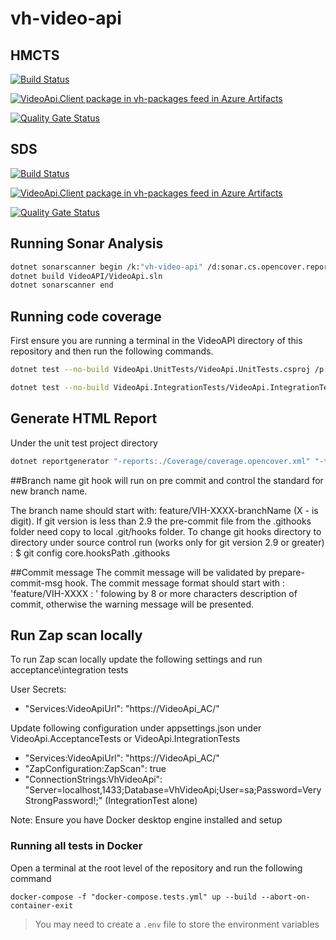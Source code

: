 # vh-video-api

## HMCTS

[![Build Status](https://hmctsreform.visualstudio.com/VirtualHearings/_apis/build/status/Apps-CI/hmcts.vh-video-api?repoName=hmcts%2Fvh-video-api&branchName=master)](https://hmctsreform.visualstudio.com/VirtualHearings/_build/latest?definitionId=107&repoName=hmcts%2Fvh-video-api&branchName=master)

[![VideoApi.Client package in vh-packages feed in Azure Artifacts](https://hmctsreform.feeds.visualstudio.com/3f69a23d-fbc7-4541-afc7-4cccefcad773/_apis/public/Packaging/Feeds/vh-packages/Packages/80002570-7840-44ca-8d91-58fe07774f40/Badge)](https://hmctsreform.visualstudio.com/VirtualHearings/_artifacts/feed/vh-packages/NuGet/VideoApi.Client?preferRelease=true)

[![Quality Gate Status](https://sonarcloud.io/api/project_badges/measure?project=vh-video-api&metric=alert_status)](https://sonarcloud.io/dashboard?id=vh-video-api)

## SDS

[![Build Status](https://dev.azure.com/hmcts/Video%20Hearings/_apis/build/status/vh-video-api/hmcts.vh-video-api.sds.master-release?repoName=hmcts%2Fvh-video-api&branchName=master)](https://dev.azure.com/hmcts/Video%20Hearings/_build/latest?definitionId=668&repoName=hmcts%2Fvh-video-api&branchName=master)

[![VideoApi.Client package in vh-packages feed in Azure Artifacts](https://feeds.dev.azure.com/hmcts/cf3711aa-2aed-4f62-81a8-2afaee0ce26d/_apis/public/Packaging/Feeds/vh-packages/Packages/2cd477d4-635e-48e1-987f-1d91d35179a6/Badge)](https://dev.azure.com/hmcts/Video%20Hearings/_artifacts/feed/vh-packages/NuGet/VideoApi.Client?preferRelease=true)


[![Quality Gate Status](https://sonarcloud.io/api/project_badges/measure?project=vh-video-api&metric=alert_status)](https://sonarcloud.io/dashboard?id=vh-video-api)

## Running Sonar Analysis

``` bash
dotnet sonarscanner begin /k:"vh-video-api" /d:sonar.cs.opencover.reportsPaths="VideoAPI/Artifacts/Coverage/coverage.opencover.xml" /d:sonar.coverage.exclusions="VideoApi/Program.cs,VideoApi/Startup.cs,VideoApi/Extensions/**,VideoApi/Swagger/**,**/VideoApi/ConfigureServicesExtensions.cs,**/Testing.Common/**,**/Testing.Common/Helper/,Helper/Builders/Api/,Helper/Builders/Domain/,VideoApi.Common/**,VideoApi.DAL/Mappings/**,VideoApi.DAL/SeedData/**,VideoApi.DAL/VideoApiDbContext.cs,VideoApi.DAL/**/DesignTimeHearingsContextFactory.cs,VideoApi.DAL/Migrations/**,VideoApi.Domain/Ddd/**,VideoApi.Domain/Validations/**" /d:sonar.cpd.exclusions="VideoApi.DAL/Migrations/**" /d:sonar.verbose=true
dotnet build VideoAPI/VideoApi.sln
dotnet sonarscanner end
```

## Running code coverage

First ensure you are running a terminal in the VideoAPI directory of this repository and then run the following commands.

``` bash
dotnet test --no-build VideoApi.UnitTests/VideoApi.UnitTests.csproj /p:CollectCoverage=true /p:CoverletOutputFormat="\"opencover,cobertura,json,lcov\"" /p:CoverletOutput=../Artifacts/Coverage/ /p:MergeWith='../Artifacts/Coverage/coverage.json' /p:Exclude="\"[*]VideoApi.Extensions.*,[VideoApi]VideoApi.ConfigureServicesExtensions,[VideoApi]VideoApi.Startup,[VideoApi]VideoApi.Program,[*]VideoApi.Swagger.*,[VideoApi.*Tests?]*,[*]VideoApi.DAL.SeedData.*,[*]VideoApi.DAL.Migrations.*,[*]VideoApi.DAL.Mappings.*,[*]VideoApi.Domain.Ddd.*,[*]VideoApi.Domain.Validations.*,[VideoApi.DAL]VideoApi.DAL.VideoApiDbContext,[VideoApi.DAL]VideoApi.DAL.DesignTimeHearingsContextFactory,[*]VideoApi.Common.*,[*]Testing.Common.*,[*]VideoApi.Services.*\""

dotnet test --no-build VideoApi.IntegrationTests/VideoApi.IntegrationTests.csproj /p:CollectCoverage=true /p:CoverletOutputFormat="\"opencover,cobertura,json,lcov\"" /p:CoverletOutput=../Artifacts/Coverage/ /p:MergeWith='../Artifacts/Coverage/coverage.json' /p:Exclude="\"[*]VideoApi.Extensions.*,[VideoApi]VideoApi.ConfigureServicesExtensions,[VideoApi]VideoApi.Startup,[VideoApi]VideoApi.Program,[*]VideoApi.Swagger.*,[VideoApi.*Tests?]*,[*]VideoApi.DAL.SeedData.*,[*]VideoApi.DAL.Migrations.*,[*]VideoApi.DAL.Mappings.*,[*]VideoApi.Domain.Ddd.*,[*]VideoApi.Domain.Validations.*,[VideoApi.DAL]VideoApi.DAL.VideoApiDbContext,[VideoApi.DAL]VideoApi.DAL.DesignTimeHearingsContextFactory,[*]VideoApi.Common.*,[*]Testing.Common.*,[*]VideoApi.Services.*\""

```

## Generate HTML Report

Under the unit test project directory

``` bash
dotnet reportgenerator "-reports:./Coverage/coverage.opencover.xml" "-targetDir:./Artifacts/Coverage/Report" -reporttypes:Html -sourcedirs:./VideoApi
```

##Branch name git hook will run on pre commit and control the standard for new branch name.

The branch name should start with: feature/VIH-XXXX-branchName  (X - is digit).
If git version is less than 2.9 the pre-commit file from the .githooks folder need copy to local .git/hooks folder.
To change git hooks directory to directory under source control run (works only for git version 2.9 or greater) :
$ git config core.hooksPath .githooks

##Commit message 
The commit message will be validated by prepare-commit-msg hook.
The commit message format should start with : 'feature/VIH-XXXX : ' folowing by 8 or more characters description of commit, otherwise the warning message will be presented.

## Run Zap scan locally

To run Zap scan locally update the following settings and run acceptance\integration tests

User Secrets:

- "Services:VideoApiUrl": "https://VideoApi_AC/"

Update following configuration under appsettings.json under VideoApi.AcceptanceTests or  VideoApi.IntegrationTests

- "Services:VideoApiUrl": "https://VideoApi_AC/"
- "ZapConfiguration:ZapScan": true
- "ConnectionStrings:VhVideoApi": "Server=localhost,1433;Database=VhVideoApi;User=sa;Password=VeryStrongPassword!;" (IntegrationTest alone)

Note: Ensure you have Docker desktop engine installed and setup


### Running all tests in Docker

Open a terminal at the root level of the repository and run the following command

```console
docker-compose -f "docker-compose.tests.yml" up --build --abort-on-container-exit
```

> You may need to create a `.env` file to store the environment variables